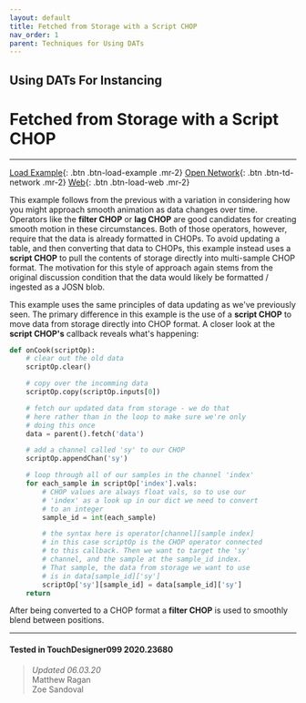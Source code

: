```yaml
---
layout: default
title: Fetched from Storage with a Script CHOP
nav_order: 1
parent: Techniques for Using DATs
---
```


## Using DATs For Instancing
# Fetched from Storage with a Script CHOP

*****

[Load Example](?actionable=1&action=load_tox&remotePath=https://github.com/mir-lab/touchdesigner-instancing-examples-code/raw/main/tox/003-using-dats/container_fetched_with_script.tox){: .btn .btn-load-example .mr-2}
[Open Network](?actionable=1&action=open_floating_network){: .btn .btn-td-network .mr-2}
[Web](?actionable=1&action=open_in_browser){: .btn .btn-load-web .mr-2}

This example follows from the previous with a variation in considering how you might approach smooth animation as data changes over time. Operators like the **filter CHOP** or **lag CHOP** are good candidates for creating smooth motion in these circumstances. Both of those operators, however, require that the data is already formatted in CHOPs. To avoid updating a table, and then converting that data to CHOPs, this example instead uses a **script CHOP** to pull the contents of storage directly into multi-sample CHOP format. The motivation for this style of approach again stems from the original discussion condition that the data would likely be formatted / ingested as a JOSN blob. 

This example uses the same principles of data updating as we've previously seen. The primary difference in this example is the use of a **script CHOP** to move data from storage directly into CHOP format. A closer look at the **script CHOP's** callback reveals what's happening:

```python
def onCook(scriptOp):
    # clear out the old data
    scriptOp.clear()

    # copy over the incomming data
    scriptOp.copy(scriptOp.inputs[0])

    # fetch our updated data from storage - we do that 
    # here rather than in the loop to make sure we're only
    # doing this once 
    data = parent().fetch('data')

    # add a channel called 'sy' to our CHOP
    scriptOp.appendChan('sy')

    # loop through all of our samples in the channel 'index'
    for each_sample in scriptOp['index'].vals:
        # CHOP values are always float vals, so to use our
        # 'index' as a look up in our dict we need to convert
        # to an integer 
        sample_id = int(each_sample)

        # the syntax here is operator[channel][sample index]
        # in this case scriptOp is the CHOP operator connected
        # to this callback. Then we want to target the 'sy'
        # channel, and the sample at the sample_id index.
        # That sample, the data from storage we want to use
        # is in data[sample_id]['sy']
        scriptOp['sy'][sample_id] = data[sample_id]['sy']
    return
```

After being converted to a CHOP format a **filter CHOP** is used to smoothly blend between positions.

---

#### Tested in TouchDesigner099 2020.23680 
>*Updated 06.03.20*  
Matthew Ragan  
Zoe Sandoval  